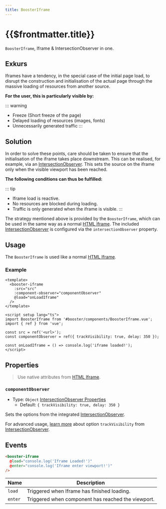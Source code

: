 ```yaml
---
title: BoosterIframe
---
```


# {{$frontmatter.title}}

`BoosterIframe`, Iframe & IntersectionObserver in one.

## Exkurs

Iframes have a tendency, in the special case of the initial page load, to disrupt the construction and initialisation of the actual page through the massive loading of resources from another source.

**For the user, this is particularly visible by:**

::: warning

- Freeze (Short freeze of the page)
- Delayed loading of resources  (images, fonts)
- Unnecessarily generated traffic
:::

## Solution

In order to solve these points, care should be taken to ensure that the initialisation of the iframe takes place downstream.
This can be realised, for example, via an [IntersectionObserver](https://developer.mozilla.org/en-US/docs/Web/API/IntersectionObserver).
This sets the source on the iframe only when the visible viewport has been reached.

**The following conditions can thus be fulfilled:**

::: tip

- Iframe load is reactive.
- No resources are blocked during loading.
- Traffic is only generated when the iframe is visible.
:::

The strategy mentioned above is provided by the `BoosterIframe`, which can be used in the same way as a normal [HTML Iframe](https://www.w3schools.com/tags/tag_iframe.asp).
The included [IntersectionObserver](https://developer.mozilla.org/en-US/docs/Web/API/IntersectionObserver) is configured via the `intersectionObserver` property.

## Usage

The `BoosterIframe` is used like a normal [HTML Iframe](https://www.w3schools.com/tags/tag_iframe.asp).

### Example

````vue
<template>
  <booster-iframe
    :src="src"
    :component-observer="componentObserver"
    @load="onLoadIframe"
  />
</template>

<script setup lang="ts">
import BoosterIframe from '#booster/components/BoosterIframe.vue';
import { ref } from 'vue';

const src = ref('<url>');
const componentObserver = ref({ trackVisibility: true, delay: 350 });

const onLoadIframe = () => console.log('iframe loaded!');
</script>
````

## Properties

> Use native attributes from [HTML Iframe](https://www.w3schools.com/tags/tag_iframe.asp).
>
### `componentObserver`

- Type: `Object` [IntersectionObserver Properties](https://developer.mozilla.org/en-US/docs/Web/API/IntersectionObserver#properties)
  - Default: `{ trackVisibility: true, delay: 350 }`

Sets the options from the integrated [IntersectionObserver](https://developer.mozilla.org/en-US/docs/Web/API/IntersectionObserver).  

For advanced usage, [learn more](https://web.dev/intersectionobserver-v2/) about option `trackVisibility` from [IntersectionObserver](https://developer.mozilla.org/en-US/docs/Web/API/IntersectionObserver).

## Events

````html
<booster-iframe 
  @load="console.log('Iframe Loaded!')" 
  @enter="console.log('Iframe enter viewport!')" 
/>
````

| Name    | Description                                        |
| ------- | -------------------------------------------------- |
| `load`  | Triggered when Iframe has finished loading.        |
| `enter` | Triggered when component has reached the viewport. |
